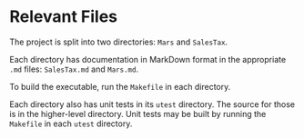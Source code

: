 # Relevant Files

The project is split into two directories: `Mars` and `SalesTax`.

Each directory has documentation in MarkDown format in the appropriate `.md` files: `SalesTax.md` and `Mars.md`.

To build the executable, run the `Makefile` in each directory.

Each directory also has unit tests in its `utest` directory. The source for those is in the higher-level directory. Unit tests may be built by running the `Makefile` in each `utest` directory.
